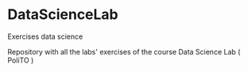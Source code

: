 # DataScienceLab

Exercises data science

Repository with all the labs' exercises of the course Data Science Lab ( PoliTO )
